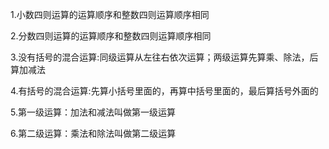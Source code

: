1.小数四则运算的运算顺序和整数四则运算顺序相同

2.分数四则运算的运算顺序和整数四则运算顺序相同

3.没有括号的混合运算:同级运算从左往右依次运算；两级运算先算乘、除法，后算加减法

4.有括号的混合运算:先算小括号里面的，再算中括号里面的，最后算括号外面的

5.第一级运算：加法和减法叫做第一级运算

6.第二级运算：乘法和除法叫做第二级运算
